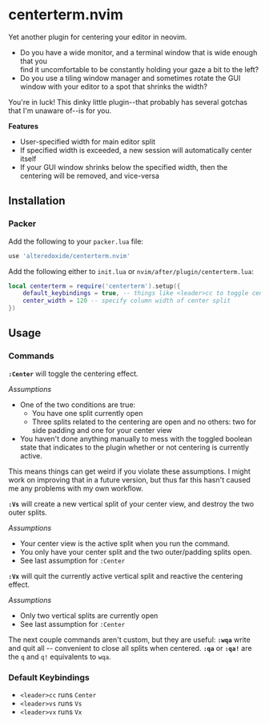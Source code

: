 # centerterm.nvim

Yet another plugin for centering your editor in neovim.

- Do you have a wide monitor, and a terminal window that is wide enough that you  
find it uncomfortable to be constantly holding your gaze a bit to the left?
- Do you use a tiling window manager and sometimes rotate the GUI window with
your editor to a spot that shrinks the width?

You're in luck! This dinky little plugin--that probably has several gotchas that
I'm unaware of--is for you.

**Features**
- User-specified width for main editor split
- If specified width is exceeded, a new session will automatically center itself
- If your GUI window shrinks below the specified width, then the centering will
  be removed, and vice-versa

## Installation
### Packer
Add the following to your `packer.lua` file:
```lua
use 'alteredoxide/centerterm.nvim'
```
Add the following either to `init.lua` or `nvim/after/plugin/centerterm.lua`:
```lua
local centerterm = require('centerterm').setup({
    default_keybindings = true, -- things like <leader>cc to toggle center
    center_width = 120 -- specify column width of center split
})
```

## Usage
### Commands
**`:Center`** will toggle the centering effect.</br>

_Assumptions_
- One of the two conditions are true:
    + You have one split currently open
    + Three splits related to the centering are open and no others:
      two for side padding and one for your center view
- You haven't done anything manually to mess with the toggled boolean state that
  indicates to the plugin whether or not centering is currently active.

This means things can get weird if you violate these assumptions.
I might work on improving that in a future version, but thus far this hasn't
caused me any problems with my own workflow.

**`:Vs`** will create a new vertical split of your center view, and destroy the
two outer splits.</br>

_Assumptions_
- Your center view is the active split when you run the command.
- You only have your center split and the two outer/padding splits open.
- See last assumption for `:Center`


**`:Vx`** will quit the currently active vertical split and reactive the
centering effect.</br>

_Assumptions_
- Only two vertical splits are currently open
- See last assumption for `:Center`

The next couple commands aren't custom, but they are useful:
**`:wqa`** write and quit all -- convenient to close all splits when centered.
**`:qa`** or **`:qa!`** are the `q` and `q!` equivalents to `wqa`.

### Default Keybindings
- `<leader>cc` runs `Center`
- `<leader>vs` runs `Vs`
- `<leader>vx` runs `Vx`
